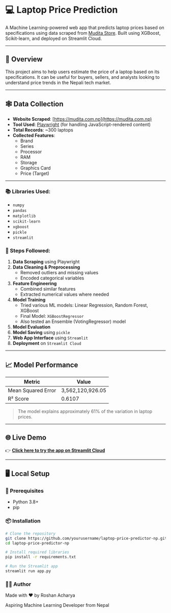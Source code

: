 # 💻 Laptop Price Prediction

A Machine Learning-powered web app that predicts laptop prices based on specifications using data scraped from [Mudita Store](https://mudita.com.np). Built using XGBoost, Scikit-learn, and deployed on Streamlit Cloud.

---

## 🚀 Overview

This project aims to help users estimate the price of a laptop based on its specifications. It can be useful for buyers, sellers, and analysts looking to understand price trends in the Nepali tech market.

---

## 🕸️ Data Collection

- **Website Scraped**: [https://mudita.com.np](https://mudita.com.np)
- **Tool Used**: [Playwright](https://playwright.dev/python/) (for handling JavaScript-rendered content)
- **Total Records**: ~300 laptops
- **Collected Features**:
  - Brand
  - Series
  - Processor
  - RAM
  - Storage
  - Graphics Card
  - Price (Target)

---


### 📚 Libraries Used:
- `numpy`
- `pandas`
- `matplotlib`
- `scikit-learn`
- `xgboost`
- `pickle`
- `streamlit`

### 🔁 Steps Followed:
1. **Data Scraping** using Playwright
2. **Data Cleaning & Preprocessing**
   - Removed outliers and missing values
   - Encoded categorical variables
3. **Feature Engineering**
   - Combined similar features
   - Extracted numerical values where needed
4. **Model Training**
   - Tried various ML models: Linear Regression, Random Forest, XGBoost
   - Final Model: `XGBoostRegressor`
   - Also tested an Ensemble (VotingRegressor) model
5. **Model Evaluation**
6. **Model Saving** using `pickle`
7. **Web App Interface** using `Streamlit`
8. **Deployment** on `Streamlit Cloud`

---

## 📈 Model Performance

| Metric              | Value                     |
|---------------------|---------------------------|
| Mean Squared Error  | 3,562,120,926.05          |
| R² Score            | 0.6107                    |

> The model explains approximately 61% of the variation in laptop prices.

---

## 🌐 Live Demo

👉 **[Click here to try the app on Streamlit Cloud](https://laptop-price-predictior-np.streamlit.app/)**  


---

## 🖥️ Local Setup

### 🔧 Prerequisites
- Python 3.8+
- pip

### 📦 Installation

```bash
# Clone the repository
git clone https://github.com/yourusername/laptop-price-predictor-np.git
cd laptop-price-predictor-np

# Install required libraries
pip install -r requirements.txt

# Run the Streamlit app
streamlit run app.py
```
### 👨‍💻 Author
Made with ❤️ by Roshan Acharya

Aspiring Machine Learning Developer from Nepal
